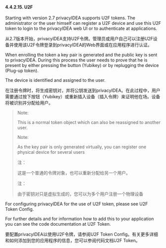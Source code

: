 #### 4.4.2.15. U2F

Starting with version 2.7 privacyIDEA supports U2F tokens. The administrator or the user himself can register a U2F device and use this U2F token to login to the privacyIDEA web UI or to authenticate at applications.

从2.7版本开始，privacyIDEA支持U2F令牌。管理员或用户自己可以注册U2F设备并使用该U2F令牌登录到privacyIDEA的Web界面或在应用程序进行认证。

When enrolling the token a key pair is generated and the public key is sent to privacyIDEA. During this process the user needs to prove that he is present by either pressing the button (Yubikey) or by replugging the device (Plug-up token).

The device is identified and assigned to the user.

在注册令牌时，将生成密钥对，并将公钥发送到privacyIDEA。在此过程中，用户需要通过按下按钮（Yubikey）或重新插入设备（插入令牌）来证明他在场。设备将被识别并分配给用户。

> Note:
> 
> This is a normal token object which can also be reassigned to another user.
> 
> Note:
> 
> As the key pair is only generated virtually, you can register one physical device for several users
> 
> 注：
> 
> 这是一个普通的令牌对象，也可以重新分配给另一个用户。
> 
> 注：
> 
> 由于密钥对只是虚拟生成的，您可以为多个用户注册一个物理设备

For configuring privacyIDEA for the use of U2F token, please see U2F Token Config.

For further details and for information how to add this to your application you can see the code documentation at U2F Token.

要配置privacyIDEA以使用U2F令牌，请参阅U2F Token Config。有关更多详细和如何添加到您的应用程序的信息，您可以参阅代码文档U2F Token。